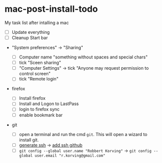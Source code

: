 # mac-post-install-todo

My task list after intalling a mac

-   [ ] Update everything
-   [ ] Cleanup Start bar
-   "System preferences" -> "Sharing"

    -   [ ] Computer name "something without spaces and special chars"
    -   [ ] tick "Sceen sharing"
    -   [ ] "Computer Settings" -> tick "Anyone may request permission to control screen"
    -   [ ] tick "Remote login"

-   firefox

    -   [ ] Install firefox
    -   [ ] Install and Logon to LastPass
    -   [ ] login to firefox sync
    -   [ ] enable bookmark bar

-   git

    -   [ ] open a terminal and run the cmd `git`. This will open a wizard to install git.
    -   [ ] [generate ssh](https://gist.github.com/robkorv/592b46e8ff9742d74ca4a3f894857dee) -> [add ssh github](https://github.com/settings/ssh)
    -   [ ] `git config --global user.name "Robbert Korving"` -> `git config --global user.email "r.korving@gmail.com"`
